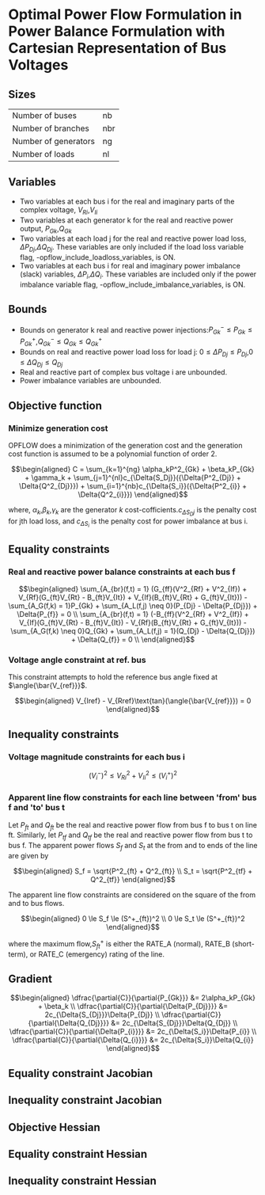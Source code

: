# Optimal Power Flow Formulation in Power Balance Formulation with Cartesian Representation of Bus Voltages

## Sizes
<table>
<tr>
<td>Number of buses</td> <td>nb</td>
</tr>
<tr>
<td>Number of branches</td> <td>nbr</td>
</tr>
<tr>
<td>Number of generators</td> <td>ng</td>
</tr>
<tr>
<td>Number of loads</td> <td>nl</td>
</tr>
</table>

## Variables

- Two variables at each bus i for the real and imaginary parts of the complex voltage, $`V_{Ri}`$,$`V_{Ii}`$
- Two variables at each generator k for the real and reactive power output, $`P_{Gk}`$,$`Q_{Gk}`$
- Two variables at each load j for the real and reactive power load loss, $`\Delta{P_{Dj}}`$,$`\Delta{Q_{Dj}}`$. These variables are only included 
if the load loss variable flag, -opflow_include_loadloss_variables, is ON.
- Two variables at each bus i for real and imaginary power imbalance (slack) variables, $`\Delta{P_{i}}`$,$`\Delta{Q_{i}}`$. These variables are included
only if the power imbalance variable flag, -opflow_include_imbalance_variables, is ON.

## Bounds

- Bounds on generator k real and reactive power injections:$`P_{Gk}^- \le P_{Gk} \le P_{Gk}^+`$,$`Q_{Gk}^- \le Q_{Gk} \le Q_{Gk}^+`$
- Bounds on real and reactive power load loss for load j: $`0 \le \Delta{P_{Dj}} \le P_{Dj}`$,$`0 \le \Delta{Q_{Dj}} \le Q_{Dj}`$
- Real and reactive part of complex bus voltage i are unbounded.
- Power imbalance variables are unbounded.


## Objective function

### Minimize generation cost
OPFLOW does a minimization of the generation cost and the generation cost function is assumed to be a polynomial function of order 2.
```math
\begin{aligned}
C = \sum_{k=1}^{ng} \alpha_kP^2_{Gk} + \beta_kP_{Gk} + \gamma_k + \sum_{j=1}^{nl}c_{\Delta{S_Dj}}({\Delta{P^2_{Dj}} + \Delta{Q^2_{Dj}}}) 
+ \sum_{i=1}^{nb}c_{\Delta{S_i}}({\Delta{P^2_{i}} + \Delta{Q^2_{i}}})
\end{aligned}
```
where, $`\alpha_k`$,$`\beta_k`$,$`\gamma_k`$ are the generator $`k`$ cost-cofficients.$`c_{\Delta{S_Dj}}`$ is the penalty cost for jth load loss, 
and $`c_{\Delta{S_i}}`$ is the penalty cost for power imbalance at bus i.

## Equality constraints

### Real and reactive power balance constraints at each bus f
```math
\begin{aligned}
\sum_{A_{br}(f,t) = 1} (G_{ff}(V^2_{Rf} + V^2_{If}) + V_{Rf}(G_{ft}V_{Rt} - B_{ft}V_{It}) + V_{If}(B_{ft}V_{Rt} + G_{ft}V_{It}))
    - \sum_{A_G(f,k) = 1}P_{Gk} + \sum_{A_L(f,j) \neq 0}(P_{Dj} - \Delta{P_{Dj}}) + \Delta{P_{f}} = 0 \\
\sum_{A_{br}(f,t) = 1} (-B_{ff}(V^2_{Rf} + V^2_{If}) + V_{If}(G_{ft}V_{Rt} - B_{ft}V_{It}) - V_{Rf}(B_{ft}V_{Rt} + G_{ft}V_{It}))
    - \sum_{A_G(f,k) \neq 0}Q_{Gk} + \sum_{A_L(f,j) = 1}(Q_{Dj} - \Delta{Q_{Dj}}) + \Delta{Q_{f}} = 0 \\
\end{aligned}
```
### Voltage angle constraint at ref. bus
This constraint attempts to hold the reference bus angle fixed at $`\angle{\bar{V_{ref}}}`$.
```math
\begin{aligned}
    V_{Iref} - V_{Rref}\text{tan}(\angle{\bar{V_{ref}}}) = 0
\end{aligned}
```

## Inequality constraints

### Voltage magnitude constraints for each bus i
```math
(V^-_i)^2 \le V^2_{Ri} + V^2_{Ii} \le (V^+_i)^2
```

### Apparent line flow constraints for each line between 'from' bus f and 'to' bus t
Let $`P_{ft}`$ and $`Q_{ft}`$ be the real and reactive power flow from bus f to bus t on line ft. 
Similarly, let $`P_{tf}`$ and $`Q_{tf}`$ be the real and reactive power flow from bus t to bus f.
The apparent power flows $`S_{f}`$ and $`S_{t}`$ at the from and to ends of the line are given by
```math
\begin{aligned}
S_f = \sqrt{P^2_{ft} + Q^2_{ft}} \\
S_t = \sqrt{P^2_{tf} + Q^2_{tf}}
\end{aligned}
```
The apparent line flow constraints are considered on the square of the from and to bus flows.
```math
\begin{aligned}
0 \le S_f \le (S^+_{ft})^2 \\
0 \le S_t \le (S^+_{ft})^2
\end{aligned}
```
where the maximum flow,$`S^+_{ft}`$ is either the RATE_A (normal), RATE_B (short-term), or RATE_C (emergency) rating of the line.

## Gradient

```math
\begin{aligned}
\dfrac{\partial{C}}{\partial{P_{Gk}}} &= 2\alpha_kP_{Gk} + \beta_k \\
\dfrac{\partial{C}}{\partial{\Delta{P_{Dj}}}} &= 2c_{\Delta{S_{Dj}}}\Delta{P_{Dj}} \\
\dfrac{\partial{C}}{\partial{\Delta{Q_{Dj}}}} &= 2c_{\Delta{S_{Dj}}}\Delta{Q_{Dj}} \\
\dfrac{\partial{C}}{\partial{\Delta{P_{i}}}} &= 2c_{\Delta{S_i}}\Delta{P_{i}} \\
\dfrac{\partial{C}}{\partial{\Delta{Q_{i}}}} &= 2c_{\Delta{S_i}}\Delta{Q_{i}}

\end{aligned}
```


## Equality constraint Jacobian
## Inequality constraint Jacobian
## Objective Hessian
## Equality constraint Hessian
## Inequality constraint Hessian